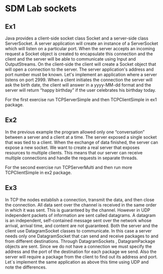 # SDM Lab sockets


## Ex1

Java provides a client-side socket class Socket and a server-side class ServerSocket. A server application will create an instance of a ServerSocket which will listen on a particular port. When the server accepts an incoming request a Socket object is created to encapsulate this connection and the client and the server will be able to communicate using Input and OutputStreams. On the client-side the client will create a Socket object that will open a connection to the server. The server application's address and port number must be known.
Let's implement an application where a server listens on port 2999. When a client initiates the connection the server will ask the birth date, the client will answer in a yyyy-MM-dd format and the server will return “happy birthday” if the user celebrates his birthday today.

For the first exercise run TCPServerSimple and then TCPClientSimple in ex1 package.  

## Ex2

In the previous example the program allowed only one “conversation” between a server and a client at a time. The server exposed a single socket that was tied to a client. When the exchange of data finished, the server can expose a new socket.
We want to create a real server that exposes resources to multiple clients. This means that our server can receive multiple connections and handle the requests in separate threads. 

For the second exercise run TCPServerMulti and then run more TCPClientSimple in ex2 package.  

## Ex3

In TCP the nodes establish a connection, transmit the data, and then close the connection. All data sent over the channel is received in the same order in which it was sent. This is guaranteed by the channel. However in UDP independent packets of information are sent called datagrams.  A datagram is an independent, self-contained message sent over the network whose arrival, arrival time, and content are not guaranteed.
Both the server and the client use DatagramSocket classes to communicate. In this case a server needs only one DatagramSocket that can send and receive packages to and from different destinations. Through DatagramSockets , DatagramPackage objects  are sent. Since we do not have a connection we must specify the address and the port of the destination for each package we send. Also the server will require a package from the client to find out its address and port.
Let`s implement the same application as above this time using UDP and note the differences.
